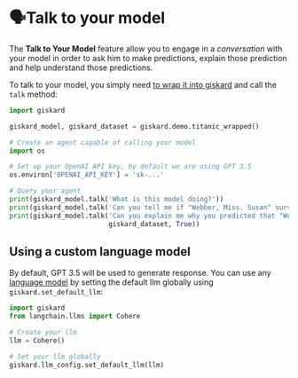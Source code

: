 # 🗣️Talk to your model

The **Talk to Your Model** feature allow you to engage in a *conversation* with your model in order to ask him to make
predictions, explain those prediction and help understand those predictions.

To talk to your model, you simply need [to wrap it into giskard](../wrap_model/index.md) and call the `talk` method:

```python
import giskard

giskard_model, giskard_dataset = giskard.demo.titanic_wrapped()

# Create an agent capable of calling your model
import os

# Set up your OpenAI API key, by default we are using GPT 3.5
os.environ['OPENAI_API_KEY'] = 'sk-...'

# Query your agent
print(giskard_model.talk('What is this model doing?'))
print(giskard_model.talk('Can you tell me if "Webber, Miss. Susan" survived the titanic crash?', giskard_dataset, True))
print(giskard_model.talk('Can you explain me why you predicted that "Webber, Miss. Susan" survived the titanic crash?',
                         giskard_dataset, True))
```

## Using a custom language model

By default, GPT 3.5 will be used to generate response. You can use
any [language model](https://python.langchain.com/docs/modules/model_io/models/) by setting the default llm globally
using `giskard.set_default_llm`:

```python
import giskard
from langchain.llms import Cohere

# Create your llm
llm = Cohere()

# Set your llm globally
giskard.llm_config.set_default_llm(llm)
```

